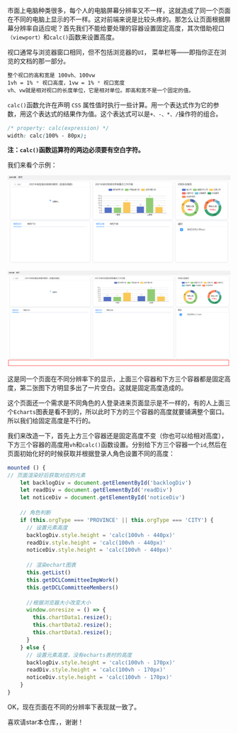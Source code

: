 市面上电脑种类很多，每个人的电脑屏幕分辨率又不一样，这就造成了同一个页面在不同的电脑上显示的不一样。这对前端来说是比较头疼的。那怎么让页面根据屏幕分辨率自适应呢？首先我们不能给要处理的容器设置固定高度，其次借助视口`（viewport）`和`calc()`函数来设置高度。

视口通常与浏览器窗口相同，但不包括浏览器的`UI`， 菜单栏等——即指你正在浏览的文档的那一部分。

```css
整个视口的高和宽是 100vh、100vw
1vh = 1% * 视口高度，1vw = 1% * 视口宽度
vh、vw就是相对视口的长度单位，它是相对单位。即高和宽不是一个固定的值。
```

`calc()`函数允许在声明 `CSS` 属性值时执行一些计算。用一个表达式作为它的参数，用这个表达式的结果作为值。这个表达式可以是`+、-、*、/`操作符的组合。

```css
/* property: calc(expression) */
width: calc(100% - 80px);
```

**注：`calc()`函数运算符的两边必须要有空白字符。**

我们来看个示例：

![](https://github.com/limchen233/picgo/blob/master/img/%E7%A4%BA%E4%BE%8B1.png?raw=true)

![](https://github.com/limchen233/picgo/blob/master/img/%E7%A4%BA%E4%BE%8B2.png?raw=true)

这是同一个页面在不同分辨率下的显示，上面三个容器和下方三个容器都是固定高度，第二张图下方明显多出了一片空白。这就是固定高度造成的。

这个页面还一个需求是不同角色的人登录进来页面显示是不一样的，有的人上面三个`Echarts`图表是看不到的，所以此时下方的三个容器的高度就要铺满整个窗口。所以我们给固定高度是不行的。

我们来改造一下，首先上方三个容器还是固定高度不变（你也可以给相对高度），下方三个容器的高度用`vh`和`calc()`函数设置。分别给下方三个容器一个`id`,然后在页面初始化好的时候获取并根据登录人角色设置不同的高度：

```javascript
mounted () {
// 页面渲染好后获取对应的元素
    let backlogDiv = document.getElementById('backlogDiv')
    let readDiv = document.getElementById('readDiv')
    let noticeDiv = document.getElementById('noticeDiv')
		
    // 角色判断
    if (this.orgType === 'PROVINCE' || this.orgType === 'CITY') {
      // 设置元素高度
      backlogDiv.style.height = 'calc(100vh - 440px)'
      readDiv.style.height = 'calc(100vh - 440px)'
      noticeDiv.style.height = 'calc(100vh - 440px)'

      // 渲染echart图表
      this.getList()
      this.getDCLCommitteeImpWork()
      this.getDCLCommitteeMembers()

      //根据浏览器大小改变大小
      window.onresize = () => {
        this.chartData1.resize();
        this.chartData2.resize();
        this.chartData3.resize();
      }
    } else {
      // 设置元素高度，没有echarts表时的高度
      backlogDiv.style.height = 'calc(100vh - 170px)'
      readDiv.style.height = 'calc(100vh - 170px)'
      noticeDiv.style.height = 'calc(100vh - 170px)'
    }
}
```

OK，现在页面在不同的分辨率下表现就一致了。

喜欢请star本仓库，，谢谢！

